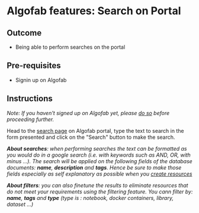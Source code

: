 # Algofab features: Search on Portal

## Outcome 
* Being able to perform searches on the portal

## Pre-requisites

* Signin up on Algofab

## Instructions 

_Note: If you haven't signed up on Algofab yet, please [do so]() before proceeding further._

Head to the [search page]() on Algofab portal, type the text to search in the form presented and click on the "Search" button to make the search.

 
*__About searches__: when performing searches the text can be formatted as you would do in a google search (i.e. with keywords such as AND, OR, with minus ...). The search will be applied on the following fields of the database documents: __name__, __description__ and __tags__. Hence be sure to make those fields especially as self explanatory as possible when you [create resources]()*

*__About filters__: you can also finetune the results to eliminate resources that do not meet your requirements using the filtering feature. You cann filter by: __name__, __tags__ and __type__ (type is : notebook, docker containers, library, dataset ...)*
